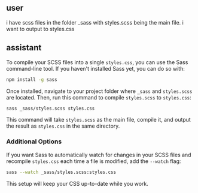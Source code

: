 ## user
i have scss files in the folder _sass with styles.scss being the main file. i want to output to styles.css
## assistant

To compile your SCSS files into a single `styles.css`, you can use the Sass command-line tool. If you haven't installed Sass yet, you can do so with:

```bash
npm install -g sass
```

Once installed, navigate to your project folder where `_sass` and `styles.scss` are located. Then, run this command to compile `styles.scss` to `styles.css`:

```bash
sass _sass/styles.scss styles.css
```

This command will take `styles.scss` as the main file, compile it, and output the result as `styles.css` in the same directory.

### Additional Options

If you want Sass to automatically watch for changes in your SCSS files and recompile `styles.css` each time a file is modified, add the `--watch` flag:

```bash
sass --watch _sass/styles.scss:styles.css
```

This setup will keep your CSS up-to-date while you work.
